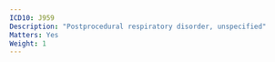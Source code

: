 ```yaml
---
ICD10: J959
Description: "Postprocedural respiratory disorder, unspecified"
Matters: Yes
Weight: 1
---
```

